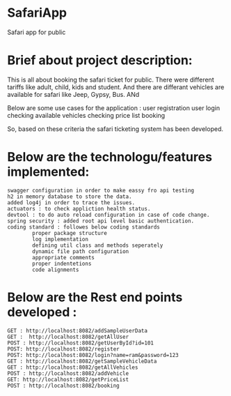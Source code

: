 # SafariApp
Safari app for public

Brief about project description:
===============================
This is  all about booking the safari ticket for public. 
There were different tariffs like adult, child, kids and student. And there are differant vehicles are available for safari like Jeep, Gypsy, Bus. ANd

Below are some use cases for the application :
user registration
user login
checking available vehicles
checking price list
booking

So, based on these criteria the safari ticketing system has been developed.

Below are the technologu/features implemented:
=============================================
	swagger configuration in order to make eassy fro api testing
	h2 in memory database to store the data.
	added log4j in order to trace the issues.
	actuators : to check appliction health status.		
	devtool : to do auto reload configuration in case of code change.	
	spring security	: added root api level basic authentication.	
	coding standard : followes below coding standards					
			proper package structure
			log implementation 
			defining util class and methods seperately
			dynamic file path configuration
			appropriate comments
			proper indentetions
			code alignments
			
Below are the Rest end points developed :
=======================================
	GET : http://localhost:8082/addSampleUserData
	GET :  http://localhost:8082/getAllUser
	POST : http://localhost:8082/getUserById?id=101
	POST: http://localhost:8082/register
	POST: http://localhost:8082/login?name=ram&password=123	
	GET : http://localhost:8082/getSampleVehicleData
	GET : http://localhost:8082/getAllVehicles
	POST : http://localhost:8082/addVehicle
	GET: http://localhost:8082/getPriceList
	POST : http://localhost:8082/booking
